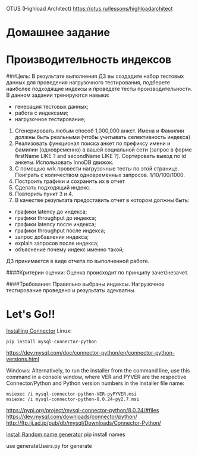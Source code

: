 OTUS (Highload Architect)
https://otus.ru/lessons/highloadarchitect

# Домашнее задание
# Производительность индексов

###Цель:
В результате выполнения ДЗ вы создадите набор тестовых данных для проведения нагрузочного тестирования, подберете наиболее подходящие индексы и проведете тесты производительности.
В данном задании тренируются навыки:

* генерация тестовых данных;
* работа с индексами;
* нагрузочное тестирование;
1. Сгенерировать любым способ 1,000,000 анкет. Имена и Фамилии должны быть реальными (чтобы учитывать селективность индекса)
2. Реализовать функционал поиска анкет по префиксу имени и фамилии (одновременно) в вашей социальной сети (запрос в форме firstName LIKE ? and secondName LIKE ?). Сортировать вывод по id анкеты. Использовать InnoDB движок.
3. С помощью wrk провести нагрузочные тесты по этой странице. Поиграть с количеством одновременных запросов. 1/10/100/1000.
4. Построить графики и сохранить их в отчет
5. Сделать подходящий индекс.
6. Повторить пункт 3 и 4.
7. В качестве результата предоставить отчет в котором должны быть:
* графики latency до индекса;
* графики throughput до индекса;
* графики latency после индекса;
* графики throughput после индекса;
* запрос добавления индекса;
* explain запросов после индекса;
* объяснение почему индекс именно такой;

ДЗ принимается в виде отчета по выполненной работе.

####Критерии оценки:
Оценка происходит по принципу зачет/незачет.

####Требования:
Правильно выбраны индексы.
Нагрузочное тестирование проведено и результаты адекватны.

# Let's Go!!
[Installing Connector](https://dev.mysql.com/doc/connector-python/en/connector-python-installation-binary.html)
Linux:
```shell
pip install mysql-connector-python 
```

https://dev.mysql.com/doc/connector-python/en/connector-python-versions.html

Windows:
    Alternatively, to run the installer from the command line, use this command in a console window, where VER and PYVER are the respective Connector/Python and Python version numbers in the installer file name:

    msiexec /i mysql-connector-python-VER-pyPYVER.msi
    msiexec /i mysql-connector-python-8.0.24-py2.7.msi

https://pypi.org/project/mysql-connector-python/8.0.24/#files
https://dev.mysql.com/downloads/connector/python/
http://ftp.iij.ad.jp/pub/db/mysql/Downloads/Connector-Python/

[install Random name generator](https://github.com/treyhunner/names)
    pip install names

[comment]: <> ([install names-dataset]&#40;https://github.com/philipperemy/name-dataset&#41;)

[comment]: <> (    pip install names-dataset)

use generateUsers.py for generate
